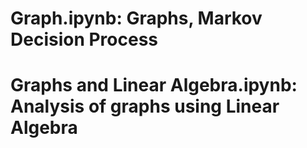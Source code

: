 # Graph.ipynb: Graphs, Markov Decision Process
# Graphs and Linear Algebra.ipynb: Analysis of graphs using Linear Algebra
